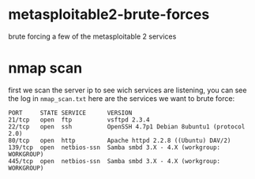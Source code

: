 # metasploitable2-brute-forces

brute forcing a few of the metasploitable 2 services

# nmap scan

first we scan the server ip to see wich services are listening, you can see the log in `nmap_scan.txt`
here are the services we want to brute force:

```
PORT     STATE SERVICE      VERSION
21/tcp   open  ftp          vsftpd 2.3.4
22/tcp   open  ssh          OpenSSH 4.7p1 Debian 8ubuntu1 (protocol 2.0)
80/tcp   open  http         Apache httpd 2.2.8 ((Ubuntu) DAV/2)
139/tcp  open  netbios-ssn  Samba smbd 3.X - 4.X (workgroup: WORKGROUP)
445/tcp  open  netbios-ssn  Samba smbd 3.X - 4.X (workgroup: WORKGROUP)
```
